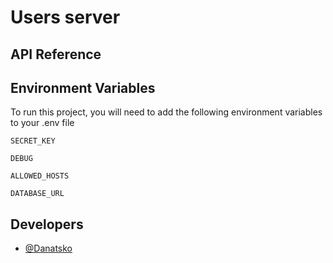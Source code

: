 # Users server

## API Reference

## Environment Variables

To run this project, you will need to add the following environment variables to your .env file

`SECRET_KEY`

`DEBUG`

`ALLOWED_HOSTS`

`DATABASE_URL`

## Developers

- [@Danatsko](https://github.com/Danatsko)